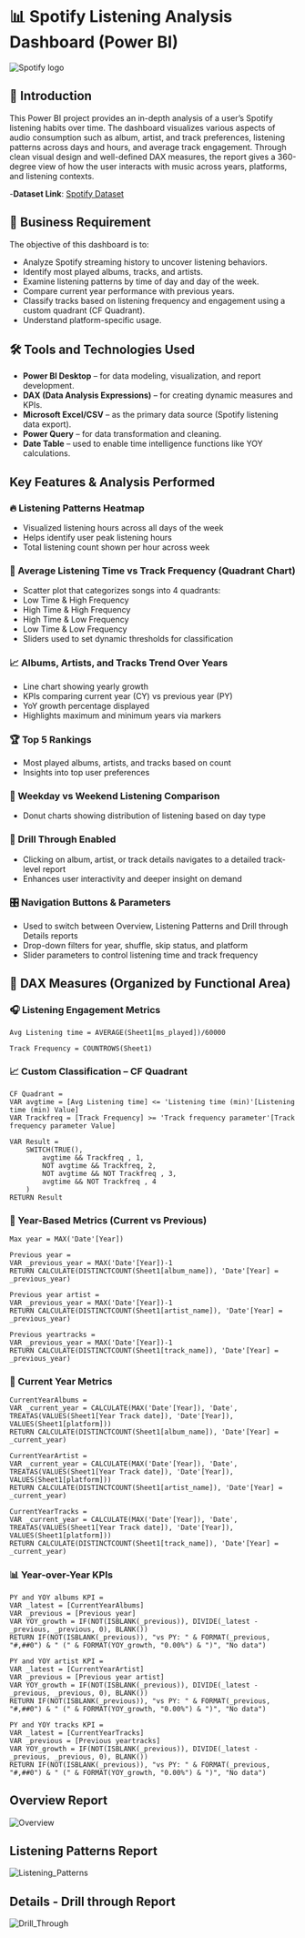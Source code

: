 
# 📊 Spotify Listening Analysis Dashboard (Power BI)
![Spotify logo](https://github.com/VDhakad-Datamind/Spotify-PowerBi-Project/blob/main/Spotify_Logo_Final.png)

## 📘 Introduction

This Power BI project provides an in-depth analysis of a user’s Spotify listening habits over time. The dashboard visualizes various aspects of audio consumption such as album, artist, and track preferences, listening patterns across days and hours, and average track engagement. Through clean visual design and well-defined DAX measures, the report gives a 360-degree view of how the user interacts with music across years, platforms, and listening contexts.

-**Dataset Link**: [Spotify Dataset](https://github.com/VDhakad-Datamind/Spotify-PowerBi-Project/blob/main/spotify_history.csv)

## 🎯 Business Requirement

The objective of this dashboard is to:
- Analyze Spotify streaming history to uncover listening behaviors.
- Identify most played albums, tracks, and artists.
- Examine listening patterns by time of day and day of the week.
- Compare current year performance with previous years.
- Classify tracks based on listening frequency and engagement using a custom quadrant (CF Quadrant).
- Understand platform-specific usage.

## 🛠️ Tools and Technologies Used

- **Power BI Desktop** – for data modeling, visualization, and report development.
- **DAX (Data Analysis Expressions)** – for creating dynamic measures and KPIs.
- **Microsoft Excel/CSV** – as the primary data source (Spotify listening data export).
- **Power Query** – for data transformation and cleaning.
- **Date Table** – used to enable time intelligence functions like YOY calculations.


## Key Features & Analysis Performed

### 🔥 Listening Patterns Heatmap

- Visualized listening hours across all days of the week
- Helps identify user peak listening hours
- Total listening count shown per hour across week

### 🔄 Average Listening Time vs Track Frequency (Quadrant Chart)

- Scatter plot that categorizes songs into 4 quadrants:
- Low Time & High Frequency
- High Time & High Frequency
- High Time & Low Frequency
- Low Time & Low Frequency
- Sliders used to set dynamic thresholds for classification

### 📈 Albums, Artists, and Tracks Trend Over Years

- Line chart showing yearly growth
- KPIs comparing current year (CY) vs previous year (PY)
- YoY growth percentage displayed
- Highlights maximum and minimum years via markers

### 🏆 Top 5 Rankings

- Most played albums, artists, and tracks based on count
- Insights into top user preferences

### 📅 Weekday vs Weekend Listening Comparison

- Donut charts showing distribution of listening based on day type

### 📂 Drill Through Enabled

- Clicking on album, artist, or track details navigates to a detailed track-level report
- Enhances user interactivity and deeper insight on demand

### 🎛 Navigation Buttons & Parameters

- Used to switch between Overview, Listening Patterns and Drill through Details reports
- Drop-down filters for year, shuffle, skip status, and platform
- Slider parameters to control listening time and track frequency

## 🧠 DAX Measures (Organized by Functional Area)

### 🎧 Listening Engagement Metrics

```dax
Avg Listening time = AVERAGE(Sheet1[ms_played])/60000

Track Frequency = COUNTROWS(Sheet1)
```

### 📈 Custom Classification – CF Quadrant

```dax
CF Quadrant = 
VAR avgtime = [Avg Listening time] <= 'Listening time (min)'[Listening time (min) Value]
VAR Trackfreq = [Track Frequency] >= 'Track frequency parameter'[Track frequency parameter Value]

VAR Result =
    SWITCH(TRUE(), 
        avgtime && Trackfreq , 1,
        NOT avgtime && Trackfreq, 2,
        NOT avgtime && NOT Trackfreq , 3,
        avgtime && NOT Trackfreq , 4
    )
RETURN Result
```

### 📅 Year-Based Metrics (Current vs Previous)

```dax
Max year = MAX('Date'[Year])

Previous year = 
VAR _previous_year = MAX('Date'[Year])-1
RETURN CALCULATE(DISTINCTCOUNT(Sheet1[album_name]), 'Date'[Year] = _previous_year)

Previous year artist = 
VAR _previous_year = MAX('Date'[Year])-1
RETURN CALCULATE(DISTINCTCOUNT(Sheet1[artist_name]), 'Date'[Year] = _previous_year)

Previous yeartracks = 
VAR _previous_year = MAX('Date'[Year])-1
RETURN CALCULATE(DISTINCTCOUNT(Sheet1[track_name]), 'Date'[Year] = _previous_year)
```

### 📅 Current Year Metrics

```dax
CurrentYearAlbums = 
VAR _current_year = CALCULATE(MAX('Date'[Year]), 'Date', TREATAS(VALUES(Sheet1[Year Track date]), 'Date'[Year]), VALUES(Sheet1[platform]))
RETURN CALCULATE(DISTINCTCOUNT(Sheet1[album_name]), 'Date'[Year] = _current_year)

CurrentYearArtist = 
VAR _current_year = CALCULATE(MAX('Date'[Year]), 'Date', TREATAS(VALUES(Sheet1[Year Track date]), 'Date'[Year]), VALUES(Sheet1[platform]))
RETURN CALCULATE(DISTINCTCOUNT(Sheet1[artist_name]), 'Date'[Year] = _current_year)

CurrentYearTracks = 
VAR _current_year = CALCULATE(MAX('Date'[Year]), 'Date', TREATAS(VALUES(Sheet1[Year Track date]), 'Date'[Year]), VALUES(Sheet1[platform]))
RETURN CALCULATE(DISTINCTCOUNT(Sheet1[track_name]), 'Date'[Year] = _current_year)
```

### 📊 Year-over-Year KPIs

```dax
PY and YOY albums KPI = 
VAR _latest = [CurrentYearAlbums]
VAR _previous = [Previous year]
VAR YOY_growth = IF(NOT(ISBLANK(_previous)), DIVIDE(_latest - _previous, _previous, 0), BLANK())
RETURN IF(NOT(ISBLANK(_previous)), "vs PY: " & FORMAT(_previous, "#,##0") & " (" & FORMAT(YOY_growth, "0.00%") & ")", "No data")

PY and YOY artist KPI = 
VAR _latest = [CurrentYearArtist]
VAR _previous = [Previous year artist]
VAR YOY_growth = IF(NOT(ISBLANK(_previous)), DIVIDE(_latest - _previous, _previous, 0), BLANK())
RETURN IF(NOT(ISBLANK(_previous)), "vs PY: " & FORMAT(_previous, "#,##0") & " (" & FORMAT(YOY_growth, "0.00%") & ")", "No data")

PY and YOY tracks KPI = 
VAR _latest = [CurrentYearTracks]
VAR _previous = [Previous yeartracks]
VAR YOY_growth = IF(NOT(ISBLANK(_previous)), DIVIDE(_latest - _previous, _previous, 0), BLANK())
RETURN IF(NOT(ISBLANK(_previous)), "vs PY: " & FORMAT(_previous, "#,##0") & " (" & FORMAT(YOY_growth, "0.00%") & ")", "No data")
```

## Overview Report
![Overview](https://github.com/VDhakad-Datamind/Spotify-PowerBi-Project/blob/main/Overview%20-%20Spotify.png)

## Listening Patterns Report
![Listening_Patterns](https://github.com/VDhakad-Datamind/Spotify-PowerBi-Project/blob/main/Listening%20Patterns.png)


## Details - Drill through Report
![Drill_Through](https://github.com/VDhakad-Datamind/Spotify-PowerBi-Project/blob/main/Details%20-%20Drillthrough.png)






